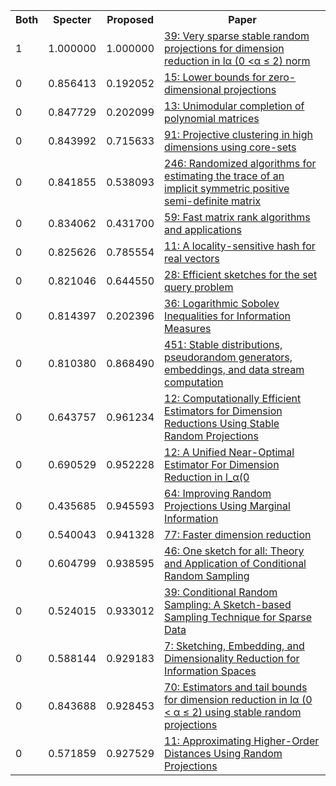 <html><table><tr>
<th>Both</th>
<th>Specter</th>
<th>Proposed</th>
<th>Paper</th>
</tr>
<tr>
<td>1</td>
<td>1.000000</td>
<td>1.000000</td>
<td><a href="https://www.semanticscholar.org/paper/1754a3bf98d629eb90886d6f448a8888604ab151">39: Very sparse stable random projections for dimension reduction in lα (0 <α ≤ 2) norm</a></td>
</tr>
<tr>
<td>0</td>
<td>0.856413</td>
<td>0.192052</td>
<td><a href="https://www.semanticscholar.org/paper/e8526f9d5eac890d6b05f64b09452afbf6b646fd">15: Lower bounds for zero-dimensional projections</a></td>
</tr>
<tr>
<td>0</td>
<td>0.847729</td>
<td>0.202099</td>
<td><a href="https://www.semanticscholar.org/paper/ae8a053c803487888d012b5767161a3c407c251b">13: Unimodular completion of polynomial matrices</a></td>
</tr>
<tr>
<td>0</td>
<td>0.843992</td>
<td>0.715633</td>
<td><a href="https://www.semanticscholar.org/paper/7a5fe671ed81f91a59f10d64e0b122a0cf159459">91: Projective clustering in high dimensions using core-sets</a></td>
</tr>
<tr>
<td>0</td>
<td>0.841855</td>
<td>0.538093</td>
<td><a href="https://www.semanticscholar.org/paper/de49c292a461f665ccec30e8157ba1c5e03b51a4">246: Randomized algorithms for estimating the trace of an implicit symmetric positive semi-definite matrix</a></td>
</tr>
<tr>
<td>0</td>
<td>0.834062</td>
<td>0.431700</td>
<td><a href="https://www.semanticscholar.org/paper/e7a2e4a159dfa63b2c559a3f59c168e695e5e04f">59: Fast matrix rank algorithms and applications</a></td>
</tr>
<tr>
<td>0</td>
<td>0.825626</td>
<td>0.785554</td>
<td><a href="https://www.semanticscholar.org/paper/4fb81b71123dd0e239ee186700e8dc17c5f4c33b">11: A locality-sensitive hash for real vectors</a></td>
</tr>
<tr>
<td>0</td>
<td>0.821046</td>
<td>0.644550</td>
<td><a href="https://www.semanticscholar.org/paper/b6a75ab455023186871e16ebbc3dbcecbe3d9a0c">28: Efficient sketches for the set query problem</a></td>
</tr>
<tr>
<td>0</td>
<td>0.814397</td>
<td>0.202396</td>
<td><a href="https://www.semanticscholar.org/paper/0186e8b18ff3f697a183b6182326722a2553fc8c">36: Logarithmic Sobolev Inequalities for Information Measures</a></td>
</tr>
<tr>
<td>0</td>
<td>0.810380</td>
<td>0.868490</td>
<td><a href="https://www.semanticscholar.org/paper/21b0fab2245b988f48a25593eba6edad8a1789a1">451: Stable distributions, pseudorandom generators, embeddings, and data stream computation</a></td>
</tr>
<tr>
<td>0</td>
<td>0.643757</td>
<td>0.961234</td>
<td><a href="https://www.semanticscholar.org/paper/060595fe7e639398388ce64e46eab5e2a3729788">12: Computationally Efficient Estimators for Dimension Reductions Using Stable Random Projections</a></td>
</tr>
<tr>
<td>0</td>
<td>0.690529</td>
<td>0.952228</td>
<td><a href="https://www.semanticscholar.org/paper/5652264d1e12624d14054bfbe18573bb8272352e">12: A Unified Near-Optimal Estimator For Dimension Reduction in l_α(0</a></td>
</tr>
<tr>
<td>0</td>
<td>0.435685</td>
<td>0.945593</td>
<td><a href="https://www.semanticscholar.org/paper/94a0af72b9ed4891404ca412698652b3999e8ce6">64: Improving Random Projections Using Marginal Information</a></td>
</tr>
<tr>
<td>0</td>
<td>0.540043</td>
<td>0.941328</td>
<td><a href="https://www.semanticscholar.org/paper/097881a64eaa1168cfcea0526137a795b24d8ba8">77: Faster dimension reduction</a></td>
</tr>
<tr>
<td>0</td>
<td>0.604799</td>
<td>0.938595</td>
<td><a href="https://www.semanticscholar.org/paper/4b89c4b519791264bd0106c62af1fd98b70eb16e">46: One sketch for all: Theory and Application of Conditional Random Sampling</a></td>
</tr>
<tr>
<td>0</td>
<td>0.524015</td>
<td>0.933012</td>
<td><a href="https://www.semanticscholar.org/paper/2ca59d9e88682a56b6f8fc748d3186d089749bf2">39: Conditional Random Sampling: A Sketch-based Sampling Technique for Sparse Data</a></td>
</tr>
<tr>
<td>0</td>
<td>0.588144</td>
<td>0.929183</td>
<td><a href="https://www.semanticscholar.org/paper/74f77598b9840167b254bd02a0604d97c285af77">7: Sketching, Embedding, and Dimensionality Reduction for Information Spaces</a></td>
</tr>
<tr>
<td>0</td>
<td>0.843688</td>
<td>0.928453</td>
<td><a href="https://www.semanticscholar.org/paper/13dec17a485061c130143ea020d1512d8cb2741c">70: Estimators and tail bounds for dimension reduction in lα (0 < α ≤ 2) using stable random projections</a></td>
</tr>
<tr>
<td>0</td>
<td>0.571859</td>
<td>0.927529</td>
<td><a href="https://www.semanticscholar.org/paper/cd1f671b7e35969ae85f66c114f14d298bcb582e">11: Approximating Higher-Order Distances Using Random Projections</a></td>
</tr>
</table></html>
